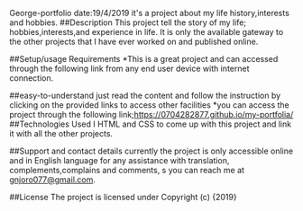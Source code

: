 George-portfolio
date:19/4/2019
it's a project about my life history,interests and hobbies.
##Description
This project tell the story of my life; hobbies,interests,and experience in life. It is only the available gateway to the other projects that I have ever worked on and published online.

##Setup/usage Requirements
*This is a great project and can accessed through the following link from any end user device with internet connection.

##easy-to-understand
just read the content and follow the instruction by clicking on the provided links to access other facilities *you can access the project through the following link;https://0704282877.github.io/my-portfolia/
##Technologies Used
I HTML and CSS to come up with this project and link it with all the other projects.

##Support and contact details
currently the project is only accessible online and in English language for any assistance with translation, complements,complains and comments, s you can reach me at gnjoro077@gmail.com.

##License
The project is licensed under  Copyright (c) {2019}
